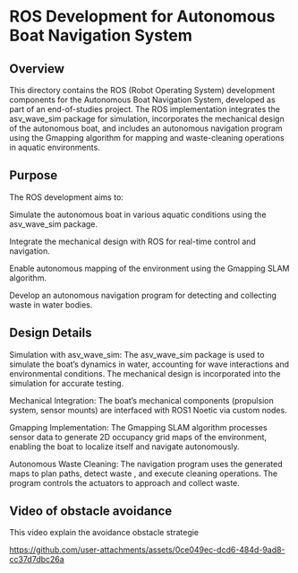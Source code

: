 # ROS Development for Autonomous Boat Navigation System

## Overview

This directory contains the ROS (Robot Operating System) development components for the Autonomous Boat Navigation System, developed as part of an end-of-studies project. The ROS implementation integrates the asv_wave_sim package for simulation, incorporates the mechanical design of the autonomous boat, and includes an autonomous navigation program using the Gmapping algorithm for mapping and waste-cleaning operations in aquatic environments.

## Purpose

The ROS development aims to:





Simulate the autonomous boat in various aquatic conditions using the asv_wave_sim package.



Integrate the mechanical design with ROS for real-time control and navigation.



Enable autonomous mapping of the environment using the Gmapping SLAM algorithm.



Develop an autonomous navigation program for detecting and collecting waste in water bodies.

## Design Details





Simulation with asv_wave_sim: The asv_wave_sim package is used to simulate the boat’s dynamics in water, accounting for wave interactions and environmental conditions. The mechanical design is incorporated into the simulation for accurate testing.



Mechanical Integration: The boat’s mechanical components (propulsion system, sensor mounts) are interfaced with ROS1 Noetic via custom nodes.



Gmapping Implementation: The Gmapping SLAM algorithm processes sensor data to generate 2D occupancy grid maps of the environment, enabling the boat to localize itself and navigate autonomously.





Autonomous Waste Cleaning: The navigation program uses the generated maps to plan paths, detect waste , and execute cleaning operations. The program controls the actuators to approach and collect waste.

## Video of obstacle avoidance
This video explain the avoidance obstacle strategie


https://github.com/user-attachments/assets/0ce049ec-dcd6-484d-9ad8-cc37d7dbc26a





